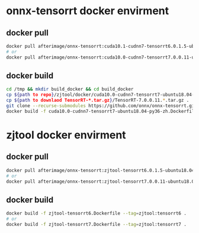 # onnx-tensorrt docker envirment

## docker pull

```bash
docker pull afterimage/onnx-tensorrt:cuda10.1-cudnn7-tensorrt6.0.1.5-ubuntu18.04-py36-zh
# or
docker pull afterimage/onnx-tensorrt:cuda10.0-cudnn7-tensorrt7.0.0.11-ubuntu18.04-py36-zh
```

## docker build

```bash
cd /tmp && mkdir build_docker && cd build_docker
cp ${path to repo}/zjtool/docker/cuda10.0-cudnn7-tensorrt7-ubuntu18.04-py36-zh.Dockerfile .
cp ${path to downlaod TensorRT-*.tar.gz}/TensorRT-7.0.0.11.*.tar.gz .
git clone --recurse-submodules https://github.com/onnx/onnx-tensorrt.git -b 7.0
docker build -f cuda10.0-cudnn7-tensorrt7-ubuntu18.04-py36-zh.Dockerfile --tag=onnx-tensorrt:7.0.0.11 .
```

# zjtool docker envirment

## docker pull

```bash
docker pull afterimage/onnx-tensorrt:zjtool-tensorrt6.0.1.5-ubuntu18.04-py36-zh
# or
docker pull afterimage/onnx-tensorrt:zjtool-tensorrt7.0.0.11-ubuntu18.04-py36-zh
```

## docker build

```bash
docker build -f zjtool-tensorrt6.Dockerfile --tag=zjtool:tensorrt6 .
# or
docker build -f zjtool-tensorrt7.Dockerfile --tag=zjtool:tensorrt7 .
```